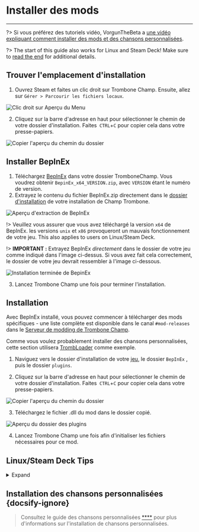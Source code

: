 # Installer des mods
---

?> Si vous préférez des tutoriels vidéo, VorgunTheBeta a [une vidéo expliquant comment installer des mods et des chansons personnalisées](https://youtu.be/pSwNSGx-P5c).

?> The start of this guide also works for Linux and Steam Deck! Make sure to [read the end](#linuxsteam-deck-specific-tips) for additional details.

## Trouver l'emplacement d'installation
1. Ouvrez Steam et faites un clic droit sur Trombone Champ. Ensuite, allez sur `Gérer > Parcourir les fichiers locaux`.

![Clic droit sur Aperçu du Menu](../docs/files/localfilescontext.png)

2. Cliquez sur la barre d'adresse en haut pour sélectionner le chemin de votre dossier d'installation. Faites` CTRL`+`C` pour copier cela dans votre presse-papiers.

![Copier l'aperçu du chemin du dossier](../docs/files/copyfolderpath.png)

## Installer BepInEx

1. Téléchargez [BepInEx](https://github.com/BepInEx/BepInEx/releases/latest) dans votre dossier TromboneChamp. Vous voudrez obtenir `BepinEx_x64_VERSION.zip`, avec `VERSION` étant le numéro de version.
2. Extrayez le contenu du fichier BepInEx.zip directement dans le [dossier d'installation](##finding-install-location) de votre installation de Champ Trombone.

![Aperçu d'extraction de BepInEx](../docs/files/bepinexextract.png)

!> Veuillez vous assurer que vous avez téléchargé la version `x64` de BepInEx. les versions `unix` et `x86` provoqueront un mauvais fonctionnement de votre jeu. This also applies to users on Linux/Steam Deck.

!> **IMPORTANT :** Extrayez BepInEx *directement* dans le dossier de votre jeu comme indiqué dans l'image ci-dessus. Si vous avez fait cela correctement, le dossier de votre jeu devrait ressembler à l'image ci-dessous.

![Installation terminée de BepinEx](../docs/files/finishedbepinex.png)

3. Lancez Trombone Champ une fois pour terminer l'installation.

## Installation

Avec BepInEx installé, vous pouvez commencer à télécharger des mods spécifiques - une liste complète est disponible dans le canal `#mod-releases` dans le [Serveur de modding de Trombone Champ](https://discord.gg/KVzKRsbetJ).

Comme vous voulez probablement installer des chansons personnalisées, cette section utilisera [TrombLoader](https://github.com/NyxTheShield/TrombLoader/releases/latest) comme exemple.

1. Naviguez vers le dossier d'installation de votre [jeu](###finding-install-location), le dossier `BepInEx` , puis le dossier `plugins`.

2. Cliquez sur la barre d'adresse en haut pour sélectionner le chemin de votre dossier d'installation. Faites` CTRL`+`C` pour copier cela dans votre presse-papiers.

![Copier l'aperçu du chemin du dossier](../docs/files/copyfolderpathplugins.png)

3. Téléchargez le fichier .dll du mod dans le dossier copié.

![Aperçu du dossier des plugins](../docs/files/pluginswithtrombloader.png)

4. Lancez Trombone Champ une fois afin d'initialiser les fichiers nécessaires pour ce mod.

## Linux/Steam Deck Tips
<details closed>
<summary>Expand</summary>

The process of installing BepInEx is largely the same as on Windows listed above, however there are some extra things to be aware of first:

 - To follow the guide, Steam Deck users will need to switch to Desktop Mode by holding down the power button and selecting `Desktop Mode` from the menu.

 - Steam Deck users will need to install the game to the internal storage, as BepInEx will not load from the microSD card.

 - As stated earlier, you will still need to install the `x64` Windows version of BepInEx, not the `unix` version, as Trombone Champ is still a Windows application running under Proton.

 - Save and log files are stored in your Steam folder within Proton's compatibility folders.

    - On Steam Deck this can be found at: `~/.local/share/Steam/steamapps/compatdata/1059990/pfx/drive_c/users/steamuser/AppData/LocalLow/Holy Wow/TromboneChamp`
    - On other Linux flavors you can run `locate -r /Holy Wow$` from the terminal if you're unsure of where your Steam folder is.

You will also need to add `WINEDLLOVERRIDES="winhttp=n,b" %command%` to your game's launch options. To do this, right click the game in Steam and click `Properties`. Unlike on Windows, Proton won't load BepInEx's files unless specifically instructed to here.

![Steam Properties Preview](../docs/files/linuxsteamproperties.png)

Once added, BepInEx should now work! Install your mods [as instructed above](##installation) to get custom songs working.

### Video Backgrounds {docsify-ignore}

Some custom songs will include videos for their backgrounds, and the default Proton install cannot play these back. If you want these to work, you can install `GE-Proton` using [ProtonUp-Qt](https://davidotek.github.io/protonup-qt/). This is a version of Proton that includes some additional features, including the ability to play back video formats that Valve are unable to support officially.

We recommend following [this guide created by GamingOnLinux](https://www.gamingonlinux.com/2022/03/protonup-qt-got-upgraded-heres-how-to-use-it-on-steam-deck-and-linux/) for instructions on how to use ProtonUp-Qt and install `GE-Proton`.

!> Even with GE-Proton, you may still experience some issues with video playback depending on your setup. </details>

## Installation des chansons personnalisées {docsify-ignore}

> Consultez le guide des chansons personnalisées [****](installing-songs) pour plus d'informations sur l'installation de chansons personnalisées.